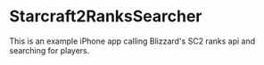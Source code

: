 Starcraft2RanksSearcher
=======================

This is an example iPhone app calling Blizzard's SC2 ranks api and searching for players.